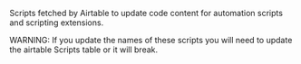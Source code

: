 Scripts fetched by Airtable to update code content for automation scripts and scripting extensions.

WARNING: If you update the names of these scripts you will need to update the airtable Scripts table or it will break.